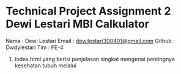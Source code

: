 # Technical Project Assignment 2 Dewi Lestari MBI Calkulator

Nama : Dewi Lestari
Email : dewilestari300401@gmail.com
Github : Dwdylestari
Tim : FE-4

1. index.html yang berisi penjelasan singkat mengenai pentingnya kesehatan tubuh melalui

